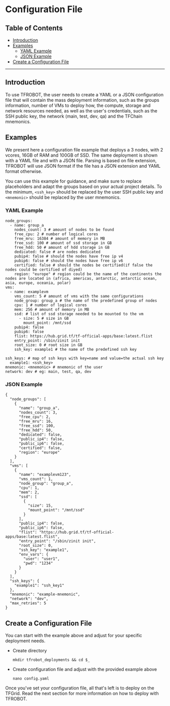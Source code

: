 <h1> Configuration File</h1>

<h2>Table of Contents</h2>

- [Introduction](#introduction)
- [Examples](#examples)
  - [YAML Example](#yaml-example)
  - [JSON Example](#json-example)
- [Create a Configuration File](#create-a-configuration-file)

***

## Introduction

To use TFROBOT, the user needs to create a YAML or a JSON configuration file that will contain the mass deployment information, such as the groups information, number of VMs to deploy how, the compute, storage and network resources needed, as well as the user's credentials, such as the SSH public key, the network (main, test, dev, qa) and the TFChain mnemonics.

## Examples

We present here a configuration file example that deploys a 3 nodes, with 2 vcores, 16GB of RAM and 100GB of SSD. The same deployment is shown with a YAML file and with a JSON file. Parsing is based on file extension, TFROBOT will use JSON format if the file has a JSON extension and YAML format otherwise.

You can use this example for guidance, and make sure to replace placeholders and adapt the groups based on your actual project details. To the minimum, `<ssh_key>` should be replaced by the user SSH public key and `<mnemonic>` should be replaced by the user mnemonics.

### YAML Example

```
node_groups:
  - name: group_a
    nodes_count: 3 # amount of nodes to be found
    free_cpu: 2 # number of logical cores
    free_mru: 16384 # amount of memory in MB
    free_ssd: 100 # amount of ssd storage in GB
    free_hdd: 50 # amount of hdd storage in GB
    dedicated: false # are nodes dedicated
    pubip4: false # should the nodes have free ip v4
    pubip6: false # should the nodes have free ip v6
    certified: false # should the nodes be certified(if false the nodes could be certified of diyed) 
    region: "europe" # region could be the name of the continents the nodes are located in (africa, americas, antarctic, antarctic ocean, asia, europe, oceania, polar)
vms:
  - name: examplevm
    vms_count: 5 # amount of vms with the same configurations
    node_group: group_a # the name of the predefined group of nodes
    cpu: 1 # number of logical cores
    mem: 256 # amount of memory in MB
    ssd: # list of ssd storage needed to be mounted to the vm
      - size: 5 # size in GB
        mount_point: /mnt/ssd
    pubip4: false
    pubip6: false
    flist: https://hub.grid.tf/tf-official-apps/base:latest.flist
    entry_point: /sbin/zinit init
    root_size: 0 # root size in GB
    ssh_key: example1 # the name of the predefined ssh key

ssh_keys: # map of ssh keys with key=name and value=the actual ssh key
  example1: <ssh_key>
mnemonic: <mnemonic> # mnemonic of the user
network: dev # eg: main, test, qa, dev
```

### JSON Example

```
{
  "node_groups": [
    {
      "name": "group_a",
      "nodes_count": 3,
      "free_cpu": 2,
      "free_mru": 16,
      "free_ssd": 100,
      "free_hdd": 50,
      "dedicated": false,
      "public_ip4": false,
      "public_ip6": false,
      "certified": false,
      "region": "europe"
    }
  ],
  "vms": [
    {
      "name": "examplevm123",
      "vms_count": 1,
      "node_group": "group_a",
      "cpu": 1,
      "mem": 2,
      "ssd": [
        {
          "size": 15,
          "mount_point": "/mnt/ssd"
        }
      ],
      "public_ip4": false,
      "public_ip6": false,
      "flist": "https://hub.grid.tf/tf-official-apps/base:latest.flist",
      "entry_point": "/sbin/zinit init",
      "root_size": 0,
      "ssh_key": "example1",
      "env_vars": {
        "user": "user1",
        "pwd": "1234"
      }
    }
  ],
  "ssh_keys": {
    "example1": "ssh_key1"
  },
  "mnemonic": "example-mnemonic",
  "network": "dev",
  "max_retries": 5
}
```

## Create a Configuration File

You can start with the example above and adjust for your specific deployment needs.

- Create directory
  ```
  mkdir tfrobot_deployments && cd $_
  ```
- Create configuration file and adjust with the provided example above
  ```
  nano config.yaml
  ```

Once you've set your configuration file, all that's left is to deploy on the TFGrid. Read the next section for more information on how to deploy with TFROBOT.